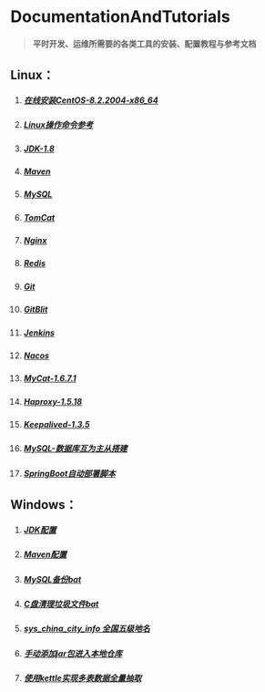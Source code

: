 # DocumentationAndTutorials #

> #### 平时开发、运维所需要的各类工具的安装、配置教程与参考文档 ####

## Linux： ##

1. ##### [在线安装CentOS-8.2.2004-x86_64](Linux/在线安装CentOS-8.2.2004-x86_64.md) #####
2. ##### [Linux操作命令参考](Linux/Linux操作命令参考.md) #####
3. ##### [JDK-1.8](Linux/JDK-1.8.md) #####
4. ##### [Maven](Linux/Maven.md) #####
5. ##### [MySQL](Linux/MySQL.md) #####
6. ##### [TomCat](Linux/TomCat.md)  #####
7. ##### [Nginx](Linux/Nginx.md) #####
8. ##### [Redis](Linux/Redis.md) #####
9. ##### [Git](Linux/Git.md) #####
10. ##### [GitBlit](Linux/GitBlit.md) #####
11. ##### [Jenkins](Linux/Jenkins.md) #####
12. ##### [Nacos](Linux/Nacos.md) #####
13. ##### [MyCat-1.6.7.1](Linux/MyCat-1.6.7.1.md) #####
14. ##### [Haproxy-1.5.18](Linux/Haproxy-1.5.18.md) #####
15. ##### [Keepalived-1.3.5](Linux/Keepalived-1.3.5.md) #####
16. ##### [MySQL-数据库互为主从搭建](Linux/MySQL-Master-Slave.md) #####
17. ##### [SpringBoot自动部署脚本](Linux/SpringBoot自动部署脚本.md) #####

## Windows： ##
1. ##### [JDK配置](Windows/JDK.md) #####
1. ##### [Maven配置](Windows/Maven.md) #####
2. ##### [MySQL备份bat](Windows/MySQL备份bat.md)  #####
3. ##### [C盘清理垃圾文件bat](Windows/C盘清理垃圾文件bat.md)  #####
4. ##### [sys_china_city_info 全国五级地名](Windows/sys_china_city_info.sql) #####
5. ##### [手动添加jar包进入本地仓库](Windows/手动添加jar包进入本地仓库.md) #####
6. ##### [使用kettle实现多表数据全量抽取](Windows/使用kettle实现多表数据全量抽取/readMe.md) #####
